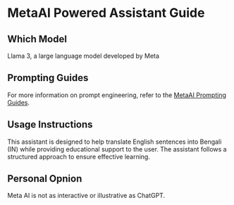 # MetaAI Powered Assistant Guide

## Which Model
Llama 3, a large language model developed by Meta

## Prompting Guides
For more information on prompt engineering, refer to the [MetaAI Prompting Guides](https://www.llama.com/docs/how-to-guides/prompting/).

## Usage Instructions
This assistant is designed to help translate English sentences into Bengali (IN) while providing educational support to the user. The assistant follows a structured approach to ensure effective learning.

## Personal Opnion
Meta AI is not as interactive or illustrative as ChatGPT.